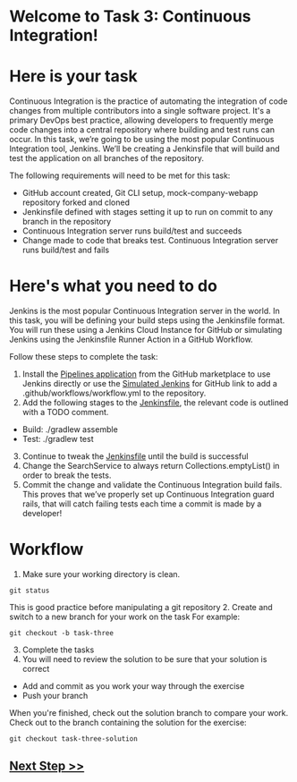 # Welcome to Task 3: Continuous Integration!
# Here is your task

Continuous Integration is the practice of automating the integration of code changes from multiple contributors into a single software project. It's a primary DevOps best practice, allowing developers to frequently merge code changes into a central repository where building and test runs can occur. In this task, we’re going to be using the most popular Continuous Integration tool, Jenkins. We’ll be creating a Jenkinsfile that will build and test the application on all branches of the repository.

The following requirements will need to be met for this task:
- GitHub account created, Git CLI setup, mock-company-webapp repository forked and cloned
- Jenkinsfile defined with stages setting it up to run on commit to any branch in the repository
- Continuous Integration server runs build/test and succeeds
- Change made to code that breaks test. Continuous Integration server runs build/test and fails

# Here's what you need to do
Jenkins is the most popular Continuous Integration server in the world. In this task, you will be defining your build steps using the Jenkinsfile format. You will run these using a Jenkins Cloud Instance for GitHub or simulating Jenkins using the Jenkinsfile Runner Action in a GitHub Workflow.

Follow these steps to complete the task:

1. Install the [Pipelines application](https://github.com/marketplace/papio-pipelines) from the GitHub marketplace to use Jenkins directly or use the [Simulated Jenkins](https://github.com/jenkinsci/jenkinsfile-runner-github-actions#how-to-use-the-action) for GitHub link to add a .github/workflows/workflow.yml to the repository.
2. Add the following stages to the [Jenkinsfile](../Jenkinsfile), the relevant code is outlined with a TODO comment.
- Build: ./gradlew assemble
- Test: ./gradlew test
3. Continue to tweak the [Jenkinsfile](../Jenkinsfile) until the build is successful
4. Change the SearchService to always return Collections.emptyList() in order to break the tests.
5. Commit the change and validate the Continuous Integration build fails. This proves that we’ve properly set up Continuous Integration guard rails, that will catch failing tests each time a commit is made by a developer!

# Workflow
1. Make sure your working directory is clean.
```
git status
```
This is good practice before manipulating a git repository
2. Create and switch to a new branch for your work on the task
   For example:
```
git checkout -b task-three
```
3. Complete the tasks
4. You will need to review the solution to be sure that your solution is correct

- Add and commit as you work your way through the exercise
- Push your branch

When you're finished, check out the solution branch to compare your work.
Check out to the branch containing the solution for the exercise:
```
git checkout task-three-solution
```
## [Next Step >>](./4.task-four.md)